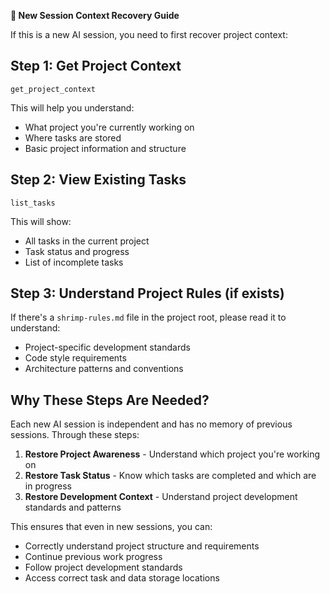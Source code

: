 **🔄 New Session Context Recovery Guide**

If this is a new AI session, you need to first recover project context:

## Step 1: Get Project Context
```
get_project_context
```

This will help you understand:
- What project you're currently working on
- Where tasks are stored
- Basic project information and structure

## Step 2: View Existing Tasks
```
list_tasks
```

This will show:
- All tasks in the current project
- Task status and progress
- List of incomplete tasks

## Step 3: Understand Project Rules (if exists)
If there's a `shrimp-rules.md` file in the project root, please read it to understand:
- Project-specific development standards
- Code style requirements
- Architecture patterns and conventions

## Why These Steps Are Needed?

Each new AI session is independent and has no memory of previous sessions. Through these steps:

1. **Restore Project Awareness** - Understand which project you're working on
2. **Restore Task Status** - Know which tasks are completed and which are in progress
3. **Restore Development Context** - Understand project development standards and patterns

This ensures that even in new sessions, you can:
- Correctly understand project structure and requirements
- Continue previous work progress
- Follow project development standards
- Access correct task and data storage locations
